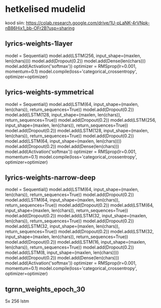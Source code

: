 # hetkelised mudelid

kood siin: https://colab.research.google.com/drive/1U-pLaNK-4rVNpk-nB86Hix1_bb-OFr2B?usp=sharing

## lyrics-weights-1layer
model = Sequential()
model.add(LSTM(256, input_shape=(maxlen, len(chars))))
model.add(Dropout(0.2))
model.add(Dense(len(chars)))
model.add(Activation('softmax'))
optimizer = RMSprop(lr=0.001, momentum=0.1)
model.compile(loss='categorical_crossentropy', optimizer=optimizer)

## lyrics-weights-symmetrical

model = Sequential()
model.add(LSTM(64, input_shape=(maxlen, len(chars)), return_sequences=True))
model.add(Dropout(0.2))
model.add(LSTM(128, input_shape=(maxlen, len(chars)), return_sequences=True))
model.add(Dropout(0.2))
model.add(LSTM(256, input_shape=(maxlen, len(chars)), return_sequences=True))
model.add(Dropout(0.2))
model.add(LSTM(128, input_shape=(maxlen, len(chars)), return_sequences=True))
model.add(Dropout(0.2))
model.add(LSTM(64, input_shape=(maxlen, len(chars))))
model.add(Dropout(0.2))
model.add(Dense(len(chars)))
model.add(Activation('softmax'))
optimizer = RMSprop(lr=0.001, momentum=0.1)
model.compile(loss='categorical_crossentropy', optimizer=optimizer)

## lyrics-weights-narrow-deep

model = Sequential()
model.add(LSTM(64, input_shape=(maxlen, len(chars)), return_sequences=True))
model.add(Dropout(0.2))
model.add(LSTM(64, input_shape=(maxlen, len(chars)), return_sequences=True))
model.add(Dropout(0.2))
model.add(LSTM(64, input_shape=(maxlen, len(chars)), return_sequences=True))
model.add(Dropout(0.2))
model.add(LSTM(32, input_shape=(maxlen, len(chars)), return_sequences=True))
model.add(Dropout(0.2))
model.add(LSTM(32, input_shape=(maxlen, len(chars)), return_sequences=True))
model.add(Dropout(0.2))
model.add(LSTM(32, input_shape=(maxlen, len(chars)), return_sequences=True))
model.add(Dropout(0.2))
model.add(LSTM(16, input_shape=(maxlen, len(chars)), return_sequences=True))
model.add(Dropout(0.2))
model.add(LSTM(8, input_shape=(maxlen, len(chars))))
model.add(Dropout(0.2))
model.add(Dense(len(chars)))
model.add(Activation('softmax'))
optimizer = RMSprop(lr=0.001, momentum=0.1)
model.compile(loss='categorical_crossentropy', optimizer=optimizer)

## tgrnn_weights_epoch_30

5x 256 lstm